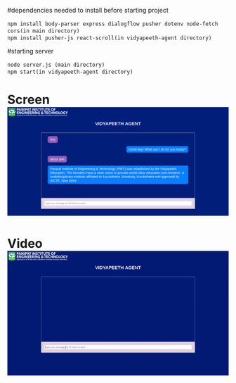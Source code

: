 #dependencies needed to install before starting project

    npm install body-parser express dialogflow pusher dotenv node-fetch cors(in main directory)
    npm install pusher-js react-scroll(in vidyapeeth-agent directory)

#starting server

    node server.js (main directory)
    npm start(in vidyapeeth-agent directory)

# Screen![Screen](./screenshots/view.png)
# Video![Video](./screenshots/video.gif)
